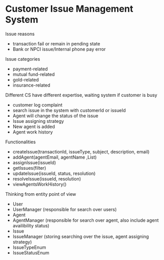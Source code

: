 
# Customer Issue Management System

Issue reasons
- transaction fail or remain in pending state
- Bank or NPCI issue/Internal phone pay error

Issue categories
- payment-related
- mutual fund-related
- gold-related
- insurance-related

Different CS have different expertise, waiting system if customer is busy
- customer log complaint
- search issue in the system with customerId or issueId
- Agent will change the status of the issue
- Issue assigning strategy 
- New agent is added
- Agent work history

Functionalities
- createIssue(transactionId, issueType, subject, description, email)
- addAgent(agentEmail, agentName ,List)
- assignIssue(issueId)
- getIssues(filter)
- updateIssue(issueId, status, resolution)
- resolveIssue(issueId, resolution)
- viewAgentsWorkHistory() 

Thinking from entity point of view
- User
- UserManager (responsible for search over users)
- Agent
- AgentManager (responsible for search over agent, also include agent availibility status)
- Issue 
- IssueManager (storing searching over the issue, agent assigning strategy)
- IssueTypeEnum
- IssueStatusEnum